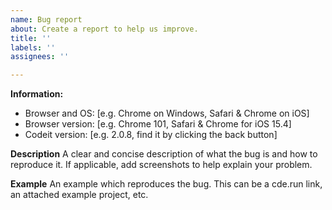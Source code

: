 ```yaml
---
name: Bug report
about: Create a report to help us improve.
title: ''
labels: ''
assignees: ''

---
```


**Information:**
- Browser and OS: [e.g. Chrome on Windows, Safari & Chrome on iOS]
- Browser version: [e.g. Chrome 101, Safari & Chrome for iOS 15.4]
- Codeit version: [e.g. 2.0.8, find it by clicking the back button]

**Description**
A clear and concise description of what the bug is and how to reproduce it.
If applicable, add screenshots to help explain your problem.

**Example**
An example which reproduces the bug. This can be a cde.run link, an attached example project, etc.
